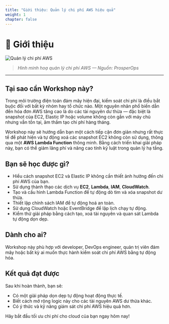 ```yaml
---
title: "Giới thiệu: Quản lý chi phí AWS hiệu quả"
weight: 1
chapter: false
---
```


# 🌟 Giới thiệu

![Quản lý chi phí AWS](https://www.prosperops.com/wp-content/uploads/2023/11/Blog-Featured-Image_8-Understanding-AWS-Cost-Management-1.jpg)

> *Hình minh hoạ quản lý chi phí AWS — Nguồn: ProsperOps*

---

## Tại sao cần Workshop này?

Trong môi trường điện toán đám mây hiện đại, kiểm soát chi phí là điều bắt buộc đối với bất kỳ nhóm hay tổ chức nào. Một nguyên nhân phổ biến dẫn đến hóa đơn AWS tăng cao là do các tài nguyên dư thừa — đặc biệt là snapshot của EC2, Elastic IP hoặc volume không còn gắn với máy chủ nhưng vẫn tồn tại, âm thầm tạo chi phí hàng tháng.

Workshop này sẽ hướng dẫn bạn một cách tiếp cận đơn giản nhưng rất thực tế để phát hiện và tự động xoá các snapshot EC2 không còn sử dụng, thông qua một **AWS Lambda Function** thông minh. Bằng cách triển khai giải pháp này, bạn có thể giảm lãng phí và nâng cao tính kỷ luật trong quản lý hạ tầng.

## Bạn sẽ học được gì?

- Hiểu cách snapshot EC2 và Elastic IP không cần thiết ảnh hưởng đến chi phí AWS của bạn.
- Sử dụng thành thạo các dịch vụ **EC2**, **Lambda**, **IAM**, **CloudWatch**.
- Tạo và cấu hình Lambda Function để tự động dò tìm và xóa snapshot dư thừa.
- Thiết lập chính sách IAM để tự động hoá an toàn.
- Sử dụng CloudWatch hoặc EventBridge để lập lịch chạy tự động.
- Kiểm thử giải pháp bằng cách tạo, xoá tài nguyên và quan sát Lambda tự động dọn dẹp.

## Dành cho ai?

Workshop này phù hợp với developer, DevOps engineer, quản trị viên đám mây hoặc bất kỳ ai muốn thực hành kiểm soát chi phí AWS bằng tự động hóa.

## Kết quả đạt được

Sau khi hoàn thành, bạn sẽ:
- Có một giải pháp dọn dẹp tự động hoạt động thực tế.
- Biết cách mở rộng logic này cho các tài nguyên AWS dư thừa khác.
- Có ý thức và kỹ năng giám sát chi phí AWS hiệu quả hơn.

Hãy bắt đầu tối ưu chi phí cho cloud của bạn ngay hôm nay!
